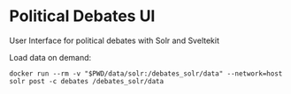 # Political Debates UI

User Interface for political debates with Solr and Sveltekit

Load data on demand:

```
docker run --rm -v "$PWD/data/solr:/debates_solr/data" --network=host solr post -c debates /debates_solr/data
```